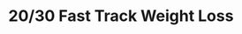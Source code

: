 ---
title: "20/30 Fast Track Weight Loss"
url: /durham/20-30-fast-track-weight-loss-audubon-lake-drive/
shop: shop
---